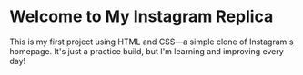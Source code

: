 # Welcome to My Instagram Replica

This is my first project using HTML and CSS—a simple clone of Instagram's homepage. It's just a practice build, but I'm learning and improving every day!
